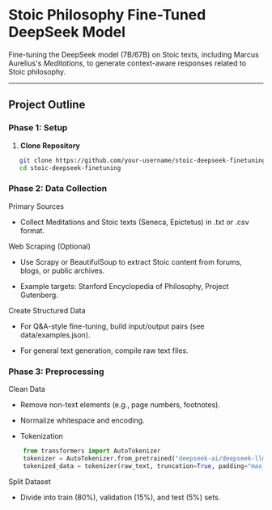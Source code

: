 # Stoic Philosophy Fine-Tuned DeepSeek Model

Fine-tuning the DeepSeek model (7B/67B) on Stoic texts, including Marcus Aurelius's *Meditations*, to generate context-aware responses related to Stoic philosophy.

---

## Project Outline

### **Phase 1: Setup**

1. **Clone Repository**
```bash
   git clone https://github.com/your-username/stoic-deepseek-finetuning.git
   cd stoic-deepseek-finetuning
```

### **Phase 2: Data Collection**

Primary Sources

  - Collect Meditations and Stoic texts (Seneca, Epictetus) in .txt or .csv format.

Web Scraping (Optional)

  - Use Scrapy or BeautifulSoup to extract Stoic content from forums, blogs, or public archives.

  - Example targets: Stanford Encyclopedia of Philosophy, Project Gutenberg.

Create Structured Data

  - For Q&A-style fine-tuning, build input/output pairs (see data/examples.json).

  - For general text generation, compile raw text files.


### **Phase 3: Preprocessing**

Clean Data

  - Remove non-text elements (e.g., page numbers, footnotes).

  - Normalize whitespace and encoding.

  - Tokenization

```python
    from transformers import AutoTokenizer
    tokenizer = AutoTokenizer.from_pretrained("deepseek-ai/deepseek-llm-7b-base")
    tokenized_data = tokenizer(raw_text, truncation=True, padding="max_length", max_length=512)
```
Split Dataset

  - Divide into train (80%), validation (15%), and test (5%) sets.
